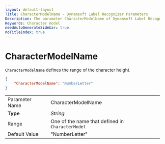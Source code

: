 ```yaml
---
layout: default-layout
Title: CharacterModelName - Dynamsoft Label Recognizer Parameters
Description: The parameter CharacterModelName of Dynamsoft Label Recognizer defines the name of character models.
Keywords: Character model
needAutoGenerateSidebar: true
noTitleIndex: true
---
```


# CharacterModelName

`CharacterModelName` defines the range of the character height.

```json
{
    "CharacterModelName": "NumberLetter"
}
```

|  |  |
| :------------------- | :------------------------ |
| Parameter Name | CharacterModelName |
| **Type** | *String* |
| Range | One of the name that defined in `CharacterModel` |
| Default Value | "NumberLetter" |
